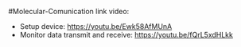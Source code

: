 #Molecular-Comunication
link video: 
- Setup device: https://youtu.be/Ewk58AfMUnA
- Monitor data transmit and receive: https://youtu.be/fQrL5xdHLkk
